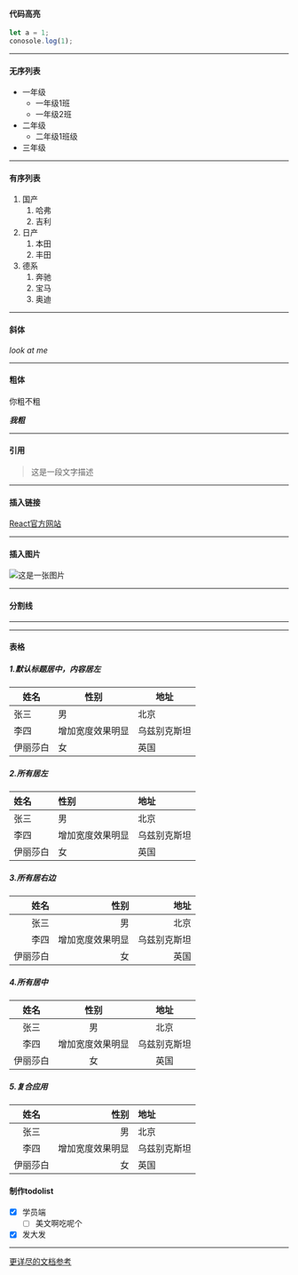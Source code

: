 
#### 代码高亮
 ``` js
 let a = 1;
 conosole.log(1);
 
 ```
---
 
#### 无序列表

- 一年级
    - 一年级1班
    - 一年级2班
- 二年级
    - 二年级1班级
- 三年级

---

#### 有序列表
1. 国产
    1. 哈弗
    2. 吉利
2. 日产
    1. 本田
    2. 丰田
3. 德系
    1. 奔驰
    2. 宝马
    3. 奥迪
---

#### 斜体

*look at me*

---

#### 粗体
你粗不粗

***我粗***

---
#### 引用
> 这是一段文字描述
---

#### 插入链接
[React官方网站](https://facebook.github.io/react/)

---

#### 插入图片
![这是一张图片](https://avatars0.githubusercontent.com/u/6204210?s=460&v=4)

---

#### 分割线

***
---

#### 表格
##### 1.默认标题居中，内容居左
| 姓名 | 性别 | 地址
|----|----|---
| 张三 | 男 | 北京
| 李四 | 增加宽度效果明显 | 乌兹别克斯坦
| 伊丽莎白 | 女 | 英国

##### 2.所有居左
| 姓名 | 性别 | 地址
|:----|:----|:---
| 张三 | 男 | 北京
| 李四 | 增加宽度效果明显 | 乌兹别克斯坦
| 伊丽莎白 | 女 | 英国

##### 3.所有居右边
| 姓名 | 性别 | 地址
|----:|----:|---:|
| 张三 | 男 | 北京
| 李四 | 增加宽度效果明显 | 乌兹别克斯坦
| 伊丽莎白 | 女 | 英国

##### 4.所有居中
| 姓名 | 性别 | 地址
|:----:|:----:|:---:|
| 张三 | 男 | 北京
| 李四 | 增加宽度效果明显 | 乌兹别克斯坦
| 伊丽莎白 | 女 | 英国

##### 5.复合应用
| 姓名 | 性别 | 地址
|:----:|----:|:---|
| 张三 | 男 | 北京
| 李四 | 增加宽度效果明显 | 乌兹别克斯坦
| 伊丽莎白 | 女 | 英国


#### 制作todolist
 
 - [x] 学员端
   - [ ] 美文啊吃呢个
 - [x] 发大发

--- 
 
[更详尽的文档参考](https://github.com/leinov/wnow)
 